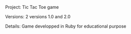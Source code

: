 Project: 
Tic Tac Toe game 

Versions:
2 versions 1.0 and 2.0

Details:
Game developped in Ruby for educational purpose